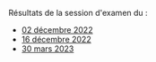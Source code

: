 Résultats de la session d'examen du :
* [02 décembre 2022](ExamSession021222.txt)
* [16 décembre 2022](ExamSession161222.txt)
* [30 mars 2023](ExamSession300323.txt)